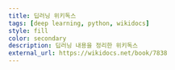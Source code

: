 ```yaml
---
title: 딥러닝 위키독스
tags: [deep learning, python, wikidocs]
style: fill
color: secondary
description: 딥러닝 내용을 정리한 위키독스
external_url: https://wikidocs.net/book/7838
---
```

